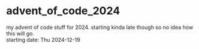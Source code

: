 # advent_of_code_2024
my advent of code stuff for 2024. starting kinda late though so no idea how this will go.  
starting date: Thu 2024-12-19
